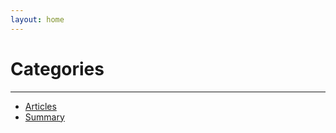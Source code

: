 ```yaml
---
layout: home
---
```


# Categories

---

* [Articles](./articles/index.html)
* [Summary](./SUMMARY)
